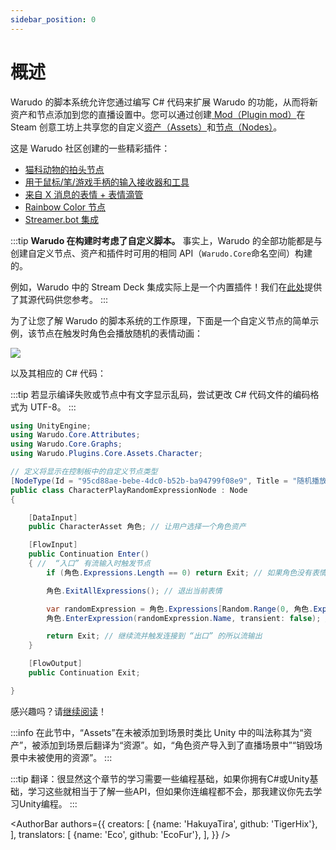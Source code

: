 ```yaml
---
sidebar_position: 0
---
```


# 概述

Warudo 的脚本系统允许您通过编写 C# 代码来扩展 Warudo 的功能，从而将新资产和节点添加到您的直播设置中。您可以通过创建[ Mod（Plugin mod）](plugin-mod)在 Steam 创意工坊上共享您的自定义[资产（Assets）](../assets/overview)和[节点（Nodes）](../blueprints/overview)。

这是 Warudo 社区创建的一些精彩插件：

* [猫科动物的拍头节点](https://steamcommunity.com/sharedfiles/filedetails/?id=3010238299&searchtext=)
* [用于鼠标/笔/游戏手柄的输入接收器和工具](https://steamcommunity.com/sharedfiles/filedetails/?id=3221461980&searchtext=) 
* [来自 X 消息的表情 + 表情滴管](https://steamcommunity.com/sharedfiles/filedetails/?id=3070622133&searchtext=)
* [Rainbow Color 节点](https://steamcommunity.com/sharedfiles/filedetails/?id=3016521495&searchtext=)
* [Streamer.bot 集成](https://steamcommunity.com/sharedfiles/filedetails/?id=3260939914&searchtext=)

:::tip
**Warudo 在构建时考虑了自定义脚本。** 事实上，Warudo 的全部功能都是与创建自定义节点、资产和插件时可用的相同 API（`Warudo.Core`命名空间）构建的。

例如，Warudo 中的 Stream Deck 集成实际上是一个内置插件！我们在[此处](https://github.com/HakuyaLabs/WarudoPluginExamples)提供了其源代码供您参考。
:::

为了让您了解 Warudo 的脚本系统的工作原理，下面是一个自定义节点的简单示例，该节点在触发时角色会播放随机的表情动画：

![](/doc-img/zh-scripting-overview.png)

以及其相应的 C# 代码：

:::tip
若显示编译失败或节点中有文字显示乱码，尝试更改 C# 代码文件的编码格式为 UTF-8。
:::

```csharp
using UnityEngine;
using Warudo.Core.Attributes;
using Warudo.Core.Graphs;
using Warudo.Plugins.Core.Assets.Character;

// 定义将显示在控制板中的自定义节点类型
[NodeType(Id = "95cd88ae-bebe-4dc0-b52b-ba94799f08e9", Title = "随机播放角色表情")]
public class CharacterPlayRandomExpressionNode : Node
{

    [DataInput]
    public CharacterAsset 角色; // 让用户选择一个角色资产

    [FlowInput]
    public Continuation Enter()
    { //  “入口” 有流输入时触发节点
        if (角色.Expressions.Length == 0) return Exit; // 如果角色没有表情，则退出

        角色.ExitAllExpressions(); // 退出当前表情

        var randomExpression = 角色.Expressions[Random.Range(0, 角色.Expressions.Length)];
        角色.EnterExpression(randomExpression.Name, transient: false); // 播放随机表情

        return Exit; // 继续流并触发连接到 “出口” 的所以流输出
    }

    [FlowOutput]
    public Continuation Exit;

}
```

感兴趣吗？请[继续阅读](creating-your-first-script)！

:::info
在此节中，“Assets”在未被添加到场景时类比 Unity 中的叫法称其为“资产”，被添加到场景后翻译为“资源”。如，“角色资产导入到了直播场景中”“销毁场景中未被使用的资源”。
:::

:::tip
翻译：很显然这个章节的学习需要一些编程基础，如果你拥有C#或Unity基础，学习这些就相当于了解一些API，但如果你连编程都不会，那我建议你先去学习Unity编程。
:::

<AuthorBar authors={{
creators: [
{name: 'HakuyaTira', github: 'TigerHix'},
],
translators: [
{name: 'Eco', github: 'EcoFur'},
],
}} />

